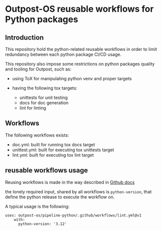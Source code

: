# Outpost-OS reusable workflows for Python packages

## Introduction

This repository hold the python-related reusable workflows in order to limit redundancy between each python package CI/CD usage.

This repository also impose some restrictions on python packages quality and tooling for Outpost, such as:

   - using ToX for manipulating python venv and proper targets
   - having the following tox targets:

      - unittests for unit testing
      - docs for doc generation
      - lint for linting

## Workflows

The following workflows exists:

   - doc.yml: built for running tox docs target
   - unittest.yml: built for executing tox unittests target
   - lint.yml: built for executing tox lint target

## reusable workflows usage

Reusing workflows is made in the way described in [Github docs](https://docs.github.com/en/enterprise-cloud@latest/actions/using-workflows/reusing-workflows)

the lonely required input, shared by all workflows is `python-version`, that
define the python release to execute the workflow on.

A typical usage is the following:

```
uses: outpost-os/pipeline-python/.github/workflows/lint.yml@v1
    with:
      python-version: '3.12'
```
